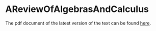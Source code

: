 # AReviewOfAlgebrasAndCalculus

The pdf document of the latest version of the text can be found [here](https://www.dropbox.com/s/470bez4ao1y92dk/textbook-latest.pdf?dl=0). 
